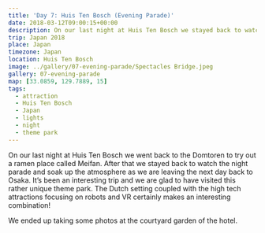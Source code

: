 ```yaml
---
title: 'Day 7: Huis Ten Bosch (Evening Parade)'
date: 2018-03-12T09:00:15+00:00
description: On our last night at Huis Ten Bosch we stayed back to watch the evening parade and soak up the atmosphere.
trip: Japan 2018
place: Japan
timezone: Japan
location: Huis Ten Bosch
image: ../gallery/07-evening-parade/Spectacles Bridge.jpeg
gallery: 07-evening-parade
map: [33.0859, 129.7889, 15]
tags:
  - attraction
  - Huis Ten Bosch
  - Japan
  - lights
  - night
  - theme park
---
```


On our last night at Huis Ten Bosch we went back to the Domtoren to try out a ramen place called Meifan. After that we stayed back to watch the night parade and soak up the atmosphere as we are leaving the next day back to Osaka. It&#8217;s been an interesting trip and we are glad to have visited this rather unique theme park. The Dutch setting coupled with the high tech attractions focusing on robots and VR certainly makes an interesting combination!

We ended up taking some photos at the courtyard garden of the hotel.
